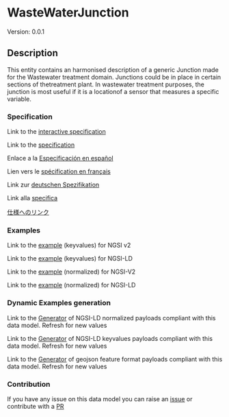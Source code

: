 # WasteWaterJunction
Version: 0.0.1

## Description 

This entity contains an harmonised description of a generic Junction made for the Wastewater treatment domain. Junctions could be in place in certain sections of thetreatment plant. In wastewater treatment purposes, the junction is most useful if it is a locationof a sensor that measures a specific variable.
### Specification

Link to the [interactive specification](https://swagger.lab.fiware.org/?url=https://smart-data-models.github.io/dataModel.WasteWater/WasteWaterJunction/swagger.yaml)

Link to the [specification](https://github.com/smart-data-models/dataModel.WasteWater/blob/master/WasteWaterJunction/doc/spec.md)

Enlace a la [Especificación en español](https://github.com/smart-data-models/dataModel.WasteWater/blob/master/WasteWaterJunction/doc/spec_ES.md)

Lien vers le [spécification en français](https://github.com/smart-data-models/dataModel.WasteWater/blob/master/WasteWaterJunction/doc/spec_FR.md)

Link zur [deutschen Spezifikation](https://github.com/smart-data-models/dataModel.WasteWater/blob/master/WasteWaterJunction/doc/spec_DE.md)

Link alla [specifica](https://github.com/smart-data-models/dataModel.WasteWater/blob/master/WasteWaterJunction/doc/spec_IT.md)

[仕様へのリンク](https://github.com/smart-data-models/dataModel.WasteWater/blob/master/WasteWaterJunction/doc/spec_JA.md)
### Examples

Link to the [example](https://smart-data-models.github.io/dataModel.WasteWater/WasteWaterJunction/examples/example.json) (keyvalues) for NGSI v2

Link to the [example](https://smart-data-models.github.io/dataModel.WasteWater/WasteWaterJunction/examples/example.jsonld) (keyvalues) for NGSI-LD

Link to the [example](https://smart-data-models.github.io/dataModel.WasteWater/WasteWaterJunction/examples/example-normalized.json) (normalized) for NGSI-V2

Link to the [example](https://smart-data-models.github.io/dataModel.WasteWater/WasteWaterJunction/examples/example-normalized.jsonld) (normalized) for NGSI-LD
### Dynamic Examples generation

Link to the [Generator](https://smartdatamodels.org/extra/ngsi-ld_generator.php?schemaUrl=https://raw.githubusercontent.com/smart-data-models/dataModel.WasteWater/master/WasteWaterJunction/schema.json&email=info@smartdatamodels.org) of NGSI-LD normalized payloads compliant with this data model. Refresh for new values

Link to the [Generator](https://smartdatamodels.org/extra/ngsi-ld_generator_keyvalues.php?schemaUrl=https://raw.githubusercontent.com/smart-data-models/dataModel.WasteWater/master/WasteWaterJunction/schema.json&email=info@smartdatamodels.org) of NGSI-LD keyvalues payloads compliant with this data model. Refresh for new values

Link to the [Generator](https://smartdatamodels.org/extra/geojson_features_generator.php?schemaUrl=https://raw.githubusercontent.com/smart-data-models/dataModel.WasteWater/master/WasteWaterJunction/schema.json&email=info@smartdatamodels.org) of geojson feature format payloads compliant with this data model. Refresh for new values
### Contribution

 If you have any issue on this data model you can raise an [issue](https://github.com/smart-data-models/dataModel.WasteWater/issues)  or contribute with a [PR](https://github.com/smart-data-models/dataModel.WasteWater/pulls)